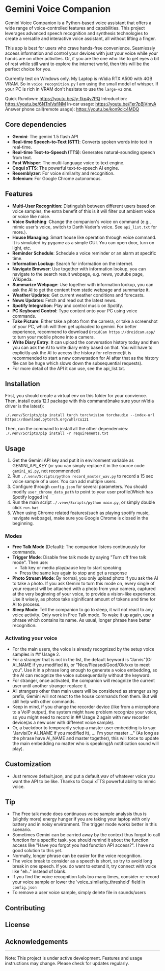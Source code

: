 # Gemini Voice Companion

Gemini Voice Companion is a Python-based voice assistant that offers a wide range of voice-controlled features and capabilities. This project leverages advanced speech recognition and synthesis technologies to create a versatile and interactive voice assistant, all without lifting a finger.

This app is best for users who crave hands-free convenience.  Seamlessly access information and control your devices with just your voice while your hands are on other activities.
Or, if you are the one who like to get eyes a bit of rest while still want to explore the internet world, then this will be the perfect choice for you.

Currently test on Windows only.
My Laptop is nVidia RTX A500 with 4GB VRAM. So in `voice_recognition.py` I am using the small model of whisper. If your PC is rich in VRAM don't hesitate to use the `large-v2` one.

Quick Rundown: https://youtu.be/Jy-fkp4y7PQ
Introduction: https://youtu.be/6NTnIVsfiNM
In-car usage: https://youtu.be/Fer7pBjVmyA
Answer phone call(remote usage): https://youtu.be/kon9clc4MDQ

## Core dependencies

- **Gemini**: The gemini 1.5 flash API
- **Real-time Speech-to-Text (STT)**: Converts spoken words into text in real-time.
- **Real-time Text-to-Speech (TTS)**: Generates natural-sounding speech from text.
- **Fast Whisper**: The multi-language voice to text engine.
- **Coqui xTTS**: The powerful text-to-speech AI engine.
- **Resemblyzer**: For voice similarity and recognition.
- **Selenium**: For Google Chrome autonomous.

## Features

- **Multi-User Recognition**: Distinguish between different users based on voice samples, the extra benefit of this is it will filter out ambient voice or voice like noise.
- **Voice Switching**: Change the companion's voice on command (e.g., mimic user's voice, switch to Darth Vader's voice. See `api_list.txt` for more.).
- **House Managing**: Smart house like operation through voice command. It is simulated by pygame as a simple GUI. You can open door, turn on light, etc.
- **Reminder Schedule**: Schedule a voice reminder or an alarm at specific time.
- **Information Lookup**: Search for information on the internet.
- **Navigate Browser**: Use together with information lookup, you can navigate to the search result webpage, e.g. news, youtube page, Wikipeda. 
- **Summarize Webpage**: Use together with information lookup, you can ask the AI to get the content from static webpage and summarize it.
- **Weather Updates**: Get current weather conditions and forecasts.
- **News Updates**: Fetch and read out the latest news.
- **Spotify Integration**: Play and control music on Spotify.
- **PC Keyboard Control**: Type content onto your PC using voice commands.
- **Take Picture**: Either take a photo from the camera, or take a screenshot of your PC, which will then get uploaded to gemini. For better experience, recommend to download ```DroidCam https://droidcam.app/``` to turn your mobile phone into a camera.
- **Write Diary Entry**: It can upload the conversation history today and then you can ask the AI to write diary entry based on that. You will have to explicitly ask the AI to access the history for reference(it is recommended to start a new conversation for AI after that as the history file can be huge which slows down the subsequential requests).
- For more detail of the API it can use, see the api_list.txt.

## Installation

First, you should create a virtual env on this folder for your convience.
Then, install cuda 12.1 package with this command(make sure your nVidia driver is the latest): 

```./.venv/Scripts/pip install torch torchvision torchaudio --index-url https://download.pytorch.org/whl/cu121```

Then, run the command to install all the other dependencies:
```./.venv/Scripts/pip install -r requirements.txt```

## Usage

1. Get the Gemini API key and put it in environment variable as GEMINI_API_KEY (or you can simply replace it in the source code `gemini_ai.py`, not recommended)
2. Run `./.venv/Scripts/python record_master_wav.py` to record a 15 sec voice sample of a user. You can add multiple users.
3. Configure through `config.json` for several parameters. You should modify `user_chrome_data_path` to point to your user profile(Which has Spotify logged in)
4. Run the main script `./.venv/Scripts/python main.py`, or simply double click `run.bat`
5. When using Chrome related features(such as playing spotify music, navigate webpage), make sure you Google Chrome is closed in the beginning.

### Modes

- **Free Talk Mode** (Default): The companion listens continuously for commands.
- **Trigger Mode**: Disable free talk mode by saying "Turn off free talk mode". Then use:
  - Tab key or media play/pause key to start speaking
  - Press the same key again to stop and get a response
- **Photo Stream Mode**: By normal, you only upload photo if you ask the AI to take a photo. If you ask Gemini to turn this mode on, every single of your request will be attached with a photo from your camera, captured at the very beginning of your voice, to provide a vision-like experience. Use it wisely, as photos take siginificant amount of tokens and time for AI to process.
- **Sleep Mode**: Tell the companion to go to sleep, it will not react to any voice activity. Only work in Free Talk mode. To wake it up again, use a phrase which contains its name. As usual, longer phrase have better recognition.

### Activating your voice

- For the main users, the voice is already recognized by the setup voice samples in ## Usage 2.
- For a stranger that is not in the list, the default keyword is "Jarvis"(Or AI_NAME if you modified it), or "Nice/Pleased/Good/Ok/xxx to meet you". Use it in a phrase long enough to generate a voice embedding, so the AI can recognize the voice subsequentially without the keyword.
- For stranger, once activated, the companion will recognize the current user until another stranger replace it.
- All strangers other than main users will be considered as stranger using prefix, Gemini will not react to the house commands from them. But will still help with other commands.
- Keep in mind, if you change the recorder device (like from a microphone to a VoIP output), the system might have problem recognize your voice, so you might need to record in ## Usage 2 again with new recorder device(as a new user with different voice sample).
- Or, a backdoor to temporarily setup a master user embedding is to say: "Jarvis(Or AI_NAME if you modified it), ... I'm your master ..." (As long as the phrase have AI_NAME and master together), this will force to update the main embedding no matter who is speaking(A notification sound will play). 

## Customization

- Just remove default.json, and put a default.wav of whatever voice you want the API to be like. Thanks to Coqui xTTS powerful ability to mimic voice.

## Tip

- The Free talk mode does continuous voice sample analysis thus is (slightly more) energy hunger if you are taking your laptop with only battery and in noisy environment. The trigger mode works better in this scenario.
- Sometimes Gemini can be carried away by the context thus forgot to call function for a specific task, you should remind it about the function access like "Have you forgot you had function API access?". I have no good solution to this yet.
- Normally, longer phrase can be easier for the voice recognition.
- The voice break to consider as a speech is short, so try to avoid long break in one speech. If you do want to extend it, try connect with voice like "eh.." instead of blank.
- If you find the voice recognition fails too many times, consider re-record your voice sample or lower the 'voice_similarity_threshold' field in `config.json`
- To remove a user voice sample, simply delete file in sounds/users

## Contributing

## License

## Acknowledgements

---

Note: This project is under active development. Features and usage instructions may change. Please check for updates regularly.